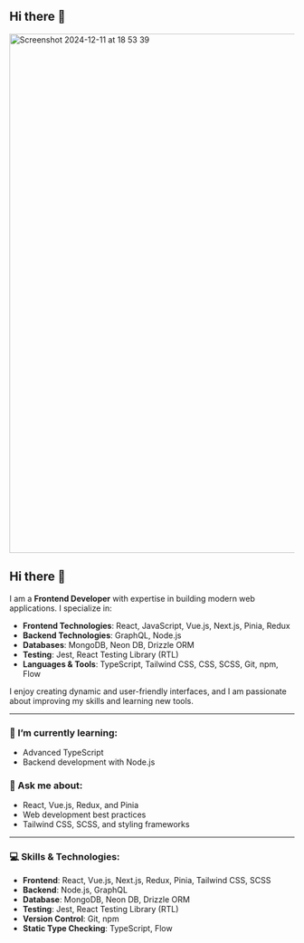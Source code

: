 ## Hi there 👋








<img width="918" alt="Screenshot 2024-12-11 at 18 53 39" src="https://github.com/user-attachments/assets/8bc10a3a-370e-41d6-bfcd-2b855c1d1d9c" />





## Hi there 👋

I am a **Frontend Developer** with expertise in building modern web applications. I specialize in:

- **Frontend Technologies**: React, JavaScript, Vue.js, Next.js, Pinia, Redux
- **Backend Technologies**: GraphQL, Node.js
- **Databases**: MongoDB, Neon DB, Drizzle ORM
- **Testing**: Jest, React Testing Library (RTL)
- **Languages & Tools**: TypeScript, Tailwind CSS, CSS, SCSS, Git, npm, Flow

I enjoy creating dynamic and user-friendly interfaces, and I am passionate about improving my skills and learning new tools.

---


### 🌱 I’m currently learning:
- Advanced TypeScript
- Backend development with Node.js

### 💬 Ask me about:
- React, Vue.js, Redux, and Pinia
- Web development best practices
- Tailwind CSS, SCSS, and styling frameworks


---

### 💻 Skills & Technologies:
- **Frontend**: React, Vue.js, Next.js, Redux, Pinia, Tailwind CSS, SCSS
- **Backend**: Node.js, GraphQL
- **Database**: MongoDB, Neon DB, Drizzle ORM
- **Testing**: Jest, React Testing Library (RTL)
- **Version Control**: Git, npm
- **Static Type Checking**: TypeScript, Flow


